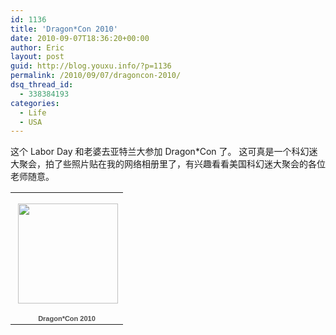 ```yaml
---
id: 1136
title: 'Dragon*Con 2010'
date: 2010-09-07T18:36:20+00:00
author: Eric
layout: post
guid: http://blog.youxu.info/?p=1136
permalink: /2010/09/07/dragoncon-2010/
dsq_thread_id:
  - 338384193
categories:
  - Life
  - USA
---
```

这个 Labor Day 和老婆去亚特兰大参加 Dragon*Con 了。 这可真是一个科幻迷大聚会，拍了些照片贴在我的网络相册里了，有兴趣看看美国科幻迷大聚会的各位老师随意。

<table style="width:194px;">
  <tr>
    <td align="center" style="height:194px;background:url(http://picasaweb.google.com/s/c/transparent_album_background.gif) no-repeat left">
      <a href="http://picasaweb.google.com/xu.mathena/DragonCon2010?feat=embedwebsite"><img src="http://lh5.ggpht.com/_nh6g6zGmGz8/TIa_mYoGQDE/AAAAAAAABfQ/ja-4gEDtXMA/s160-c/DragonCon2010.jpg" width="160" height="160" style="margin:1px 0 0 4px;" /></a>
    </td>
  </tr>
  
  <tr>
    <td style="text-align:center;font-family:arial,sans-serif;font-size:11px">
      <a href="http://picasaweb.google.com/xu.mathena/DragonCon2010?feat=embedwebsite" style="color:#4D4D4D;font-weight:bold;text-decoration:none;">Dragon*Con 2010</a>
    </td>
  </tr>
</table>